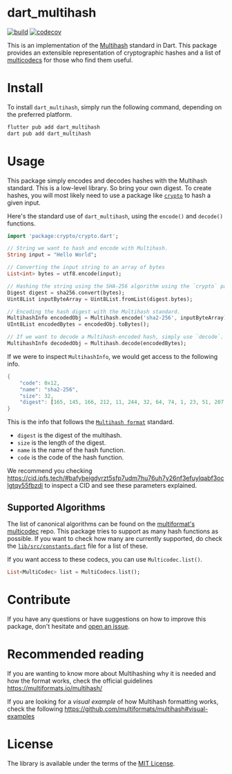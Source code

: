 # dart_multihash

[![build](https://github.com/dwyl/dart_multihash/actions/workflows/ci.yml/badge.svg)](https://github.com/dwyl/dart_multihash/actions/workflows/ci.yml)
[![codecov](https://codecov.io/gh/dwyl/dart_multihash/branch/main/graph/badge.svg?token=Wvw2y9Kpbp)](https://codecov.io/gh/dwyl/dart_multihash)

This is an implementation of the 
[Multihash](https://github.com/multiformats/multihash)
standard in Dart.
This package provides an extensible representation of cryptographic hashes
and a list of [multicodecs](https://github.com/multiformats/multicodec) for those who find them useful.

# Install

To install `dart_multihash`, 
simply run the following command,
depending on the preferred platform.

```sh
flutter pub add dart_multihash
dart pub add dart_multihash
```

# Usage

This package simply encodes and decodes
hashes with the Multihash standard. 
This is a low-level library. 
So bring your own digest.
To create hashes, you will most likely
need to use a package
like [`crypto`](https://pub.dev/packages/crypto)
to hash a given input.

Here's the standard use of `dart_multihash`,
using the `encode()` and `decode()` functions.

```dart
import 'package:crypto/crypto.dart';

// String we want to hash and encode with Multihash.
String input = "Hello World";

// Converting the input string to an array of bytes
List<int> bytes = utf8.encode(input);

// Hashing the string using the SHA-256 algorithm using the `crypto` package
Digest digest = sha256.convert(bytes);
Uint8List inputByteArray = Uint8List.fromList(digest.bytes);

// Encoding the hash digest with the Multihash standard.
MultihashInfo encodedObj = Multihash.encode('sha2-256', inputByteArray);
UInt8List encodedBytes = encodedObj.toBytes();

// If we want to decode a Multihash-encoded hash, simply use `decode`.
MultihashInfo decodedObj = Multihash.decode(encodedBytes);
```

If we were to inspect `MultihashInfo`, 
we would get access to the following info.

```dart
{
    "code": 0x12, 
    "name": "sha2-256",
    "size": 32,
    "digest": [165, 145, 166, 212, 11, 244, 32, 64, 74, 1, 23, 51, 207, 183, 177, 144, 214, 44, 101, 191, 11, 205, 163, 43, 87, 178, 119, 217, 173, 159, 20, 110],
}
```

This is the info that follows the 
[`Multihash format`](https://multiformats.io/multihash/#the-multihash-format)
standard.

- `digest` is the digest of the multihash.
- `size` is the length of the digest.
- `name` is the name of the hash function.
- `code` is the code of the hash function.

We recommend you checking https://cid.ipfs.tech/#bafybeigdyrzt5sfp7udm7hu76uh7y26nf3efuylqabf3oclgtqy55fbzdi
to inspect a CID and see these parameters explained.

## Supported Algorithms

The list of canonical algorithms
can be found on the
[multiformat's multicodec](https://github.com/multiformats/multicodec/blob/master/table.csv)
repo.
This package tries to support
as many hash functions as possible.
If you want to check
how many are currently supported, 
do check the [`lib/src/constants.dart`](https://github.com/dwyl/dart_multihash/blob/main/lib/src/multihash/constants.dart)
file for a list of these.

If you want access to these codecs,
you can use `Multicodec.list()`.

```dart
List<MultiCodec> list = MultiCodecs.list();
```

# Contribute

If you have any questions 
or have suggestions on 
how to improve this package,
don't hesitate and 
[open an issue](https://github.com/dwyl/dart_multihash/issues).

# Recommended reading

If you are wanting to know more about Multihashing
why it is needed and how the format works,
check the official guidelines https://multiformats.io/multihash/

If you are looking for a *visual example*
of how Multihash formatting works,
check the following https://github.com/multiformats/multihash#visual-examples

# License

The library is available
under the terms of the 
[MIT License](https://opensource.org/licenses/MIT).

